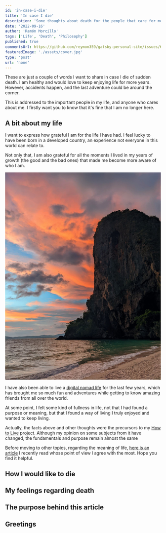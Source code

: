 ```yaml
---
id: 'in-case-i-die'
title: 'In case I die'
description: 'Some thoughts about death for the people that care for me.'
date: '2022-09-16'
author: 'Ramón Morcillo'
tags: ['Life', 'Death', 'Philosophy']
published: true
commentsUrl: https://github.com/reymon359/gatsby-personal-site/issues/683
featuredImage: './assets/cover.jpg'
type: 'post'
url: 'none'
---
```


These are just a couple of words I want to share in case I die of sudden death. I am healthy and would love to keep enjoying life for more years. However, accidents happen, and the last adventure could be around the corner.
 
This is addressed to the important people in my life, and anyone who cares about me. I firstly want you to know that it's fine that I am no longer here.

## A bit about my life

I want to express how grateful I am for the life I have had. I feel lucky to have been born in a developed country, an experience not everyone in this world can relate to. 

Not only that, I am also grateful for all the moments I lived in my years of growth (the good and the bad ones) that made me become more aware of who I am. 

![Sunset from Phra nang Cave Beach, Thailand](./assets/sunset-from-phra-nang-cave-beach-thailand.jpg)

I have also been able to live a [digital nomad life](https://ramonmorcillo.com/lifestyle-as-a-digital-nomad-staying-in-colivings/) for the last few years, which has brought me so much fun and adventures while getting to know amazing friends from all over the world. 

At some point, I felt some kind of fullness in life, not that I had found a purpose or meaning, but that I found a way of living I truly enjoyed and wanted to keep living.

Actually, the facts above and other thoughts were the precursors to my [How to Live](https://reymon359.github.io/how-to-live/#/) project. Although my opinion on some subjects from it have changed, the fundamentals and purpose remain almost the same

Before moving to other topics, regarding the meaning of life, [here is an article](https://moretothat.com/the-meaning-of-life-is-absurd/) I recently read whose point of view I agree with the most. Hope you find it helpful.

## How I would like to die 

## My feelings regarding death

## The purpose behind this article

## Greetings
